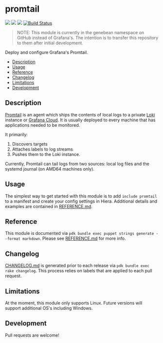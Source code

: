 # promtail

![](https://img.shields.io/puppetforge/pdk-version/grafana/promtail.svg?style=popout)
![](https://img.shields.io/puppetforge/v/grafana/promtail.svg?style=popout)
![](https://img.shields.io/puppetforge/dt/grafana/promtail.svg?style=popout)
[![Build Status](https://travis-ci.org/genebean/grafana-promtail.svg?branch=master)](https://travis-ci.org/genebean/grafana-promtail)

> NOTE: This module is currently in the genebean namespace on GitHub instead of Grafana's. The intention is to transfer this repository to them after initial development.

Deploy and configure Grafana's Promtail.

- [Description](#description)
- [Usage](#usage)
- [Reference](#reference)
- [Changelog](#changelog)
- [Limitations](#limitations)
- [Development](#development)

## Description

[Promtail](https://github.com/grafana/loki/tree/master/docs/clients/promtail) is an agent which ships the contents of local logs to a private [Loki](https://grafana.com/oss/loki) instance or [Grafana Cloud](https://grafana.com/products/cloud). It is usually deployed to every machine that has applications needed to be monitored.

It primarily:

1. Discovers targets
2. Attaches labels to log streams
3. Pushes them to the Loki instance.

Currently, Promtail can tail logs from two sources: local log files and the systemd journal (on AMD64 machines only).

## Usage

The simplest way to get started with this module is to add `include promtail` to a manifest and create your config settings in Hiera. Additional details and examples are contained in [REFERENCE.md](REFERENCE.md).

## Reference

This module is documented via
`pdk bundle exec puppet strings generate --format markdown`.
Please see [REFERENCE.md](REFERENCE.md) for more info.

## Changelog

[CHANGELOG.md](CHANGELOG.md) is generated prior to each release via
`pdk bundle exec rake changelog`. This process relies on labels that are applied to each pull request.

## Limitations

At the moment, this module only supports Linux. Future versions will support additional OS's including Windows.

## Development

Pull requests are welcome!
